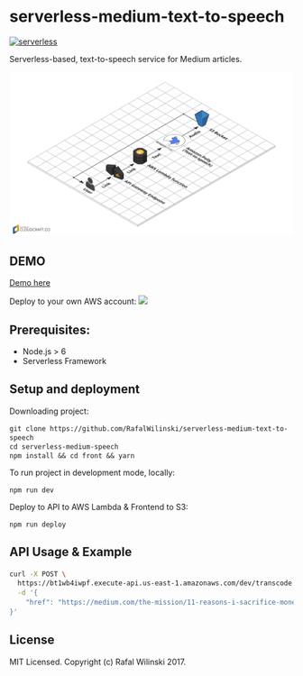 # serverless-medium-text-to-speech

[![serverless](http://public.serverless.com/badges/v3.svg)](http://www.serverless.com)

Serverless-based, text-to-speech service for Medium articles.

![Infrastructure Diagram](/assets/infra.png?raw=true "Infrastructure Diagram")

## DEMO
[Demo here](http://medium-speech.s3.amazonaws.com/index.html)

Deploy to your own AWS account:
[![](https://v26mdkczs6.execute-api.us-east-1.amazonaws.com/dev/image?url=https://github.com/RafalWilinski/serverless-medium-text-to-speech)](https://v26mdkczs6.execute-api.us-east-1.amazonaws.com/dev/template?url=http://github.com/RafalWilinski/serverless-medium-text-to-speech)

## Prerequisites:
- Node.js > 6
- Serverless Framework

## Setup and deployment

Downloading project:

```
git clone https://github.com/RafalWilinski/serverless-medium-text-to-speech
cd serverless-medium-speech
npm install && cd front && yarn
```

To run project in development mode, locally:

```
npm run dev
```

Deploy to API to AWS Lambda & Frontend to S3:
```
npm run deploy
```

## API Usage & Example
```bash
curl -X POST \
  https://bt1wb4iwpf.execute-api.us-east-1.amazonaws.com/dev/transcode \
  -d '{
	"href": "https://medium.com/the-mission/11-reasons-i-sacrifice-money-to-work-wherever-i-want-21e9ce36f2b"
}'
```

## License
MIT Licensed. Copyright (c) Rafal Wilinski 2017.
